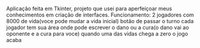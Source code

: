 Aplicação feita em Tkinter, projeto que usei para aperfeiçoar meus conhecimentos em criação de interfaces.
Funcionamento:
  2 jogadores com 8000 de vida(voce pode mudar a vida inicial)
  botão de passar o turno
  cada jogador tem sua área onde pode escrever o dano ou a cura(o dano vai ao oponente e a cura para voce)
  quando uma das vidas chega a zero o jogo acaba

